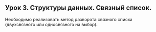 ## Урок 3. Структуры данных. Связный список. ##

Необходимо реализовать метод разворота связного списка (двухсвязного или односвязного на выбор).